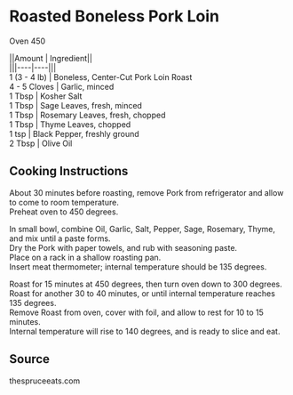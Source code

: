 # Roasted Boneless Pork Loin  
  
Oven 450  
  
||Amount | Ingredient||  
|||----|----|||  
1 (3 - 4 lb) | Boneless, Center-Cut Pork Loin Roast  
4 - 5 Cloves | Garlic, minced  
1 Tbsp | Kosher Salt  
1 Tbsp | Sage Leaves, fresh, minced  
1 Tbsp | Rosemary Leaves, fresh, chopped  
1 Tbsp | Thyme Leaves, chopped  
1 tsp | Black Pepper, freshly ground  
2 Tbsp | Olive Oil  
  
## Cooking Instructions  
  
About 30 minutes before roasting, remove Pork from refrigerator and allow to come to room temperature.  
Preheat oven to 450 degrees.  
  
In small bowl, combine Oil, Garlic, Salt, Pepper, Sage, Rosemary, Thyme, and mix until a paste forms.  
Dry the Pork with paper towels, and rub with seasoning paste.  
Place on a rack in a shallow roasting pan.  
Insert meat thermometer; internal temperature should be 135 degrees.  
  
Roast for 15 minutes at 450 degrees, then turn oven down to 300 degrees.  
Roast for another 30 to 40 minutes, or until internal temperature reaches 135 degrees.  
Remove Roast from oven, cover with foil, and allow to rest for 10 to 15 minutes.  
Internal temperature will rise to 140 degrees, and is ready to slice and eat.  
  
## Source  
thespruceeats.com  
  
  